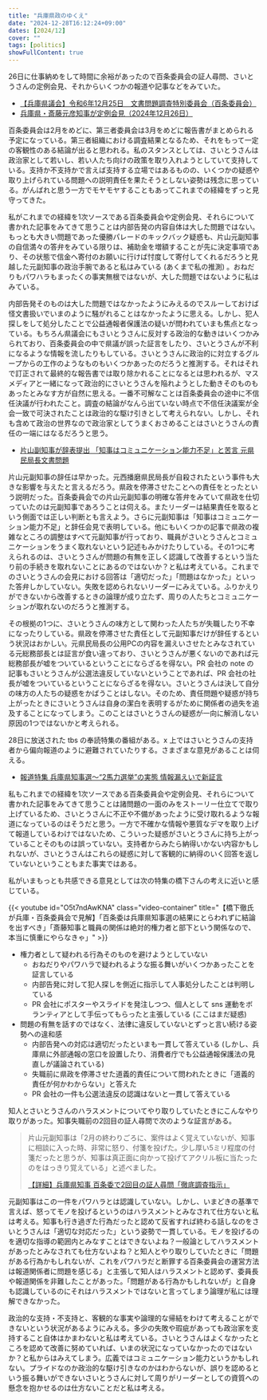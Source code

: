 ```yaml
---
title: "兵庫県政のゆくえ"
date: "2024-12-28T16:12:24+09:00"
dates: [2024/12]
cover: ""
tags: [politics]
showFullContent: true
---
```


26日に仕事納めをして時間に余裕があったので百条委員会の証人尋問、さいとうさんの定例会見、それからいくつかの報道や記事などをみていた。

* [【兵庫県議会】令和6年12月25日　文書問題調査特別委員会（百条委員会）](https://www.youtube.com/watch?v=8p_BGgDBH2Q)
* [兵庫県・斎藤元彦知事が定例会見（2024年12月26日）](https://www.youtube.com/live/b6vWNtIIrVc)

百条委員会は2月をめどに、第三者委員会は3月をめどに報告書がまとめられる予定になっている。第三者組織における調査結果となるため、それをもって一定の客観性のある結論が出ると思われる。私のスタンスとしては、さいとうさんは政治家として若いし、若い人たち向けの政策を取り入れようとしていて支持している。支持か不支持かで言えば支持する立場ではあるものの、いくつかの疑惑や取り上げられている問題への説明責任を果たそうとしない姿勢は残念に思っている。がんばれと思う一方でモヤモヤすることもあってこれまでの経緯をずっと見守ってきた。

私がこれまでの経緯を1次ソースである百条委員会や定例会見、それらについて書かれた記事をみてきて思うことは内部告発の内容自体は大した問題ではない。もっとも大きい問題であった優勝パレードのキックバック疑惑も、片山元副知事の自信満々の答弁をみている限りは、補助金を増額することが先に決定事項であり、その状態で信金へ寄付のお願いに行けば忖度して寄付してくれるだろうと見越した元副知事の政治手腕であると私はみている (あくまで私の推測) 。おねだりもパワハラもまったくの事実無根ではないが、大した問題ではないように私はみている。

内部告発そのものは大した問題ではなかったようにみえるのでスルーしておけば怪文書扱いでいまのように騒がれることはなかったように思える。しかし、犯人探しをして処分したことで公益通報者保護法の疑いが問われていまも焦点となっている。もちろん県議会にもさいとうさんに反対する政治的な動きはいくつかみられており、百条委員会の中で県議が誤った証言をしたり、さいとうさんが不利になるような情報を流したりもしている。さいとうさんに政治的に対立するグループからの工作のようなものもいくつかあったのだろうと推測する。それはそれで訂正されて最終的な報告書では取り除かれることになるとは思われるが、マスメディアと一緒になって政治的にさいとうさんを陥れようとした動きそのものもあったとみなす方が自然に思える。一番不可解なことは百条委員会の途中に不信任決議が行われたこと。調査の結論がなんら出ていない時点で不信任決議案が全会一致で可決されたことは政治的な駆け引きとして考えられない。しかし、それも含めて政治の世界なので政治家としてうまくおさめることはさいとうさんの責任の一端にはなるだろうと思う。

* [片山副知事が辞表提出 「知事はコミュニケーション能力不足」と苦言 元県民局長文書問題](https://www.kobe-np.co.jp/news/society/202407/0017878328.shtml)

片山元副知事の辞任は早かった。元西播磨県民局長が自殺されたという事件も大きな影響を与えたと言えるだろう。県政を停滞させたことへの責任をとったという説明だった。百条委員会での片山元副知事の明確な答弁をみていて県政を仕切っていたのは元副知事であろうことは伺える。またリーダーは結果責任を取るという側面では正しい判断とも言えよう。さらに元副知事は「知事はコミュニケーション能力不足」と辞任会見で表明している。他にもいくつかの記事で県政の複雑なところの調整はすべて元副知事が行っており、職員がさいとうさんとコミュニケーションをうまく取れないという記述もみかけたりしている。その1つに考えられるのは、さいとうさんが問題の有無を正しく認識して改善するという当たり前の手続きを取れないことにあるのではないか？と私は考えている。これまでのさいとうさんの会見における回答は「適切だった」「問題はなかった」といった答弁しかしていない。失敗を認められないリーダーにみえている。ふりかえりができないから改善するときの論理が成り立たず、周りの人たちとコミュニケーションが取れないのだろうと推測する。

その根拠の1つに、さいとうさんの味方として関わった人たちが失職したり不幸になったりしている。県政を停滞させた責任として元副知事だけが辞任するという状況はおかしい。元県民局長の公用PCの内容を漏えいさせたとみなされている元総務部長とは証言が食い違っており、さいとうさんが悪くないのであれば元総務部長が嘘をついているということにならざるを得ない。PR 会社の note の記事もさいとうさんが公選法違反していないということであれば、PR 会社の社長が嘘をついているということにならざるを得ない。さいとうさんは決して自分の味方の人たちの疑惑をかばうことはしない。そのため、責任問題や疑惑が持ち上がったときにさいとうさんは自身の潔白を表明するがために関係者の過失を追及することになってしまう。このことはさいとうさんの疑惑が一向に解消しない原因の1つではないかと考えられる。

28日に放送された tbs の奉読特集の番組がある。x 上ではさいとうさんの支持者から偏向報道のように避難されていたりする。さまざまな意見があることは伺える。

* [報道特集 兵庫県知事選～“2馬力選挙”の実態 情報漏えいで新証言](https://cu.tbs.co.jp/episode/20093_2080047_1000102215)

私もこれまでの経緯を1次ソースである百条委員会や定例会見、それらについて書かれた記事をみてきて思うことは諸問題の一面のみをストーリー仕立てで取り上げているため、さいとうさんに不正や不備があったように受け取れるような報道になっているのはそうだと思う。一方で不確かな情報や悪質なデマを取り上げて報道しているわけではないため、こういった疑惑がさいとうさんに持ち上がっていることそのものは誤っていない。支持者からみたら納得いかない内容かもしれないが、さいとうさんはこれらの疑惑に対して客観的に納得のいく回答を返していないということもまた事実ではある。

私がいまもっとも共感できる意見としては次の特集の橋下さんの考えに近いと感じている。

{{< youtube id="O5t7ndAwKNA" class="video-container" title="【橋下徹氏が兵庫・百条委員会で見解】「百条委は兵庫県知事選の結果にとらわれずに結論を出すべき」「斎藤知事と職員の関係は絶対的権力者と部下という関係なので、本当に慎重にやらなきゃ」" >}}

* 権力者として疑われる行為そのものを避けようとしていない
  * おねだりやパワハラで疑われるような振る舞いがいくつかあったことを証言している
  * 内部告発に対して犯人探しを側近に指示して人事処分したことは判明している
  * PR 会社にポスターやスライドを発注しつつ、個人として sns 運動をボランティアとして手伝ってもらったと主張している (ここはまだ疑惑)
* 問題の有無を話すのではなく、法律に違反していないとずっと言い続ける姿勢への違和感
  * 内部告発への対応は適切だったといまも一貫して答えている (しかし、兵庫県に外部通報の窓口を設置したり、消費者庁でも公益通報保護法の見直しが議論されている)
  * 失職前に県政を停滞させた道義的責任について問われたときに「道義的責任が何かわからない」と答えた
  * PR 会社の一件も公選法違反の認識はないと一貫して答えている

知人とさいとうさんのハラスメントについてやり取りしていたときにこんなやり取りがあった。知事失職前の2回目の証人尋問で次のような証言がある。

> 片山元副知事は「2月の終わりごろに、案件はよく覚えていないが、知事に相談に入った時、非常に怒り、付箋を投げた。少し厚い5ミリ程度の付箋だったと思うが、知事は真正面に向かって投げてアクリル板に当たったのをはっきり覚えている」と述べました。
> 
> [【詳細】兵庫県知事 百条委で2回目の証人尋問「徹底調査指示」](https://www3.nhk.or.jp/news/html/20240906/k10014573141000.html)

元副知事はこの一件をパワハラとは認識していない。しかし、いまどきの基準で言えば、怒ってモノを投げるというのはハラスメントとみなされて仕方ないと私は考える。知事も行き過ぎた行為だったと認めて反省すれば終わる話しなのをさいとうさんは「適切な対応だった」という姿勢で一貫している。モノを投げるのを適切な指導の範囲内とみなすことはできないよね？一般論としてハラスメントがあったとみなされても仕方ないよね？と知人とやり取りしていたときに「問題がある行為かもしれないが、これをパワハラだと断罪する百条委員会の運営方法は報道関係者に問題を感じる」と主張して知人はハラスメントと認めず、委員長や報道関係を非難したことがあった。「問題がある行為かもしれないが」と自身も認識しているのにそれはハラスメントではないと言ってしまう論理が私には理解できなかった。

政治的な支持・不支持と、客観的な事実や論理的な帰結をわけて考えることができないという状況があるようにみえる。多少の失敗や瑕疵があっても政治家を支持すること自体はかまわないと私は考えている。さいとうさんはよくなかったところを認めて改善に努めていれば、いまの状況になっていなかったのではないか？と私からはみえてしまう。広義ではコミュニケーション能力というかもしれない。プライドなのか政治的な駆け引きなのかはわからないが、誤りを認めるという振る舞いができないさいとうさんに対して周りがリーダーとしての資質への懸念を抱かせるのは仕方ないことだと私は考える。

